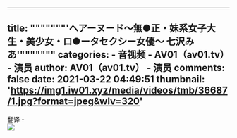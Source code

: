 
---
title: """""""'ヘアーヌード～無●正・妹系女子大生・美少女・ロ●ータセクシー女優～ 七沢みあ'"""""""
categories: 
    - 音视频
    - AV01（av01.tv） - 演员
author: AV01（av01.tv） - 演员
comments: false
date: 2021-03-22 04:49:51
thumbnail: 'https://img1.iw01.xyz/media/videos/tmb/36687/1.jpg?format=jpeg&wlv=320'
---

<div>   
翻译
-
<br><img src="https://img1.iw01.xyz/media/videos/tmb/36687/1.jpg?format=jpeg&wlv=320" referrerpolicy="no-referrer">  
</div>
            